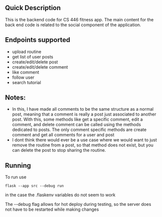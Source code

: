 ## Quick Description ##
This is the backend code for CS 446 fitness app.
The main content for the back end code is related to the social component of the application. 

## Endpoints supported ##
- upload routine
- get list of user posts
- create/edit/delete post
- create/edit/delete comment
- like comment
- follow user
- search tutorial

## Notes:
- In this, I have made all comments to be the same structure as a normal post, meaning that a comment is really a post just associated to another post. With this, some methods like get a specific comment, edit a comment, and delete comment can be called using the methods dedicated to posts. The only comment specific methods are create comment and get all comments for a user and post
- I dont think there would ever be a use case where we would want to just remove the routine from a post, so that method does not exist, but you can delete the post to stop sharing the routine.

## Running
To run use 
```
flask --app src --debug run
```
in the case the .flaskenv variables do not seem to work

The --debug flag allows for hot deploy during testing, so the server does not have to be restarted while making changes